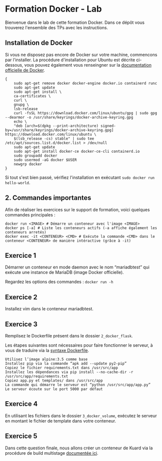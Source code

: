 # Formation Docker - Lab

Bienvenue dans le lab de cette formation Docker. Dans ce dépôt vous trouverez l'ensemble des TPs avec les instructions.

## Installation de Docker

Si vous ne disposez pas encore de Docker sur votre machine, commencons par l'installer.
La procédure d'installation pour Ubuntu est décrite ci-dessous, vous pouvez également vous renseingner sur la [documentation officielle de Docker](https://docs.docker.com/engine/install/ubuntu/).

```shell
{
    sudo apt-get remove docker docker-engine docker.io containerd runc
    sudo apt-get update
    sudo apt-get install \
    ca-certificates \
    curl \
    gnupg \
    lsb-release
    curl -fsSL https://download.docker.com/linux/ubuntu/gpg | sudo gpg --dearmor -o /usr/share/keyrings/docker-archive-keyring.gpg
    echo \
    "deb [arch=$(dpkg --print-architecture) signed-by=/usr/share/keyrings/docker-archive-keyring.gpg] https://download.docker.com/linux/ubuntu \
    $(lsb_release -cs) stable" | sudo tee /etc/apt/sources.list.d/docker.list > /dev/null
    sudo apt-get update
    sudo apt-get install docker-ce docker-ce-cli containerd.io
    sudo groupadd docker
    sudo usermod -aG docker $USER
    newgrp docker
}
```

Si tout s'est bien passé, vérifiez l'installation en exécutant `sudo docker run hello-world`.

## 2. Commandes importantes

Afin de réaliser les exercices sur le support de formation, voici quelques commandes principales :

```shell
docker run <IMAGE> # Démarre un conteneur avec l'image <IMAGE>
docker ps [-a] # Liste les conteneurs actifs (-a affiche également les conteneurs arretés)
docker exec -it <CONTENEUR> <CMD> # Exécute la commande <CMD> dans le conteneur <CONTENEUR> de manière intéractive (grâce à -it)

```

## Exercice 1

Démarrer un conteneur en mode daemon avec le nom “mariadbtest” qui exécute une instance de MariaDB (image Docker officielle). 

Regardez les options des commandes : `docker run -h`

## Exercice 2

Installez vim dans le conteneur mariadbtest.

## Exercice 3

Remplisez le Dockerfile présent dans le dossier `2_docker_flask`.

Les étapes suivantes sont nécessaires pour faire fonctionner le serveur, à vous de traduire via la [syntaxe Dockerfile](https://docs.docker.com/engine/reference/builder/).

```
Utilisez l’image alpine:3.5 comme base
Installez pip via la commande “apk add --update py2-pip”
Copiez le fichier requirements.txt dans /usr/src/app
Installez les dépendances via pip install --no-cache-dir -r /usr/src/app/requirements.txt
Copiez app.py et templates/ dans /usr/src/app
La commande qui démarre le serveur est “python /usr/src/app/app.py”
Le serveur écoute sur le port 5000 par défaut
```

## Exercice 4

En utilisant les fichiers dans le dossier `3_docker_volume`, exécutez le serveur en montant le fichier de template dans votre conteneur.

## Exercice 5

Dans cette question finale, nous allons créer un conteneur de Kuard via la procédure de build multistage [documentée ici](https://github.com/kubernetes-up-and-running/kuard#multi-stage-dockerfile).

